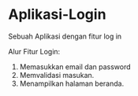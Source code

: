 # Aplikasi-Login
Sebuah Aplikasi dengan fitur log in

Alur Fitur Login:
1. Memasukkan email dan password
2. Memvalidasi masukan.
3. Menampilkan halaman beranda.

